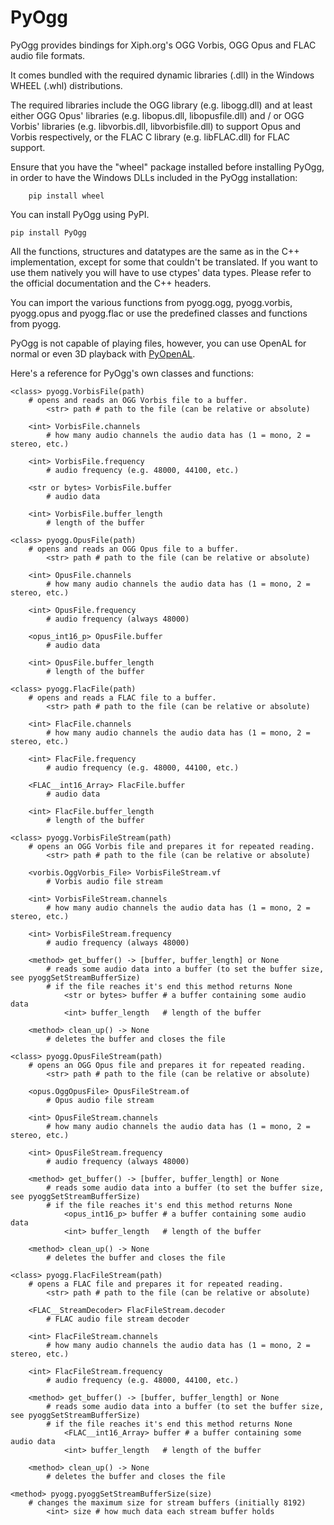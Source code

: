 # PyOgg

PyOgg provides bindings for Xiph.org's OGG Vorbis, OGG Opus and FLAC audio file formats.

It comes bundled with the required dynamic libraries (.dll) in the Windows WHEEL (.whl) distributions.

The required libraries include the OGG library (e.g. libogg.dll) and at least either OGG Opus' libraries (e.g. libopus.dll, libopusfile.dll) and / or OGG Vorbis' libraries (e.g. libvorbis.dll, libvorbisfile.dll) 
to support Opus and Vorbis respectively, or the FLAC C library (e.g. libFLAC.dll) for FLAC support.

Ensure that you have the "wheel" package installed before installing PyOgg, in order to have the Windows DLLs included in the PyOgg installation:

        pip install wheel

You can install PyOgg using PyPI.
	
	pip install PyOgg
	

All the functions, structures and datatypes are the same as in the C++ implementation, except for some that couldn't be translated.
If you want to use them natively you will have to use ctypes' data types.
Please refer to the official documentation and the C++ headers.

You can import the various functions from pyogg.ogg, pyogg.vorbis, pyogg.opus and pyogg.flac or use the predefined classes and functions from pyogg.

PyOgg is not capable of playing files, however, you can use OpenAL for normal or even 3D playback with [PyOpenAL](https://github.com/Zuzu-Typ/PyOpenAL).

Here's a reference for PyOgg's own classes and functions:

	<class> pyogg.VorbisFile(path)
		# opens and reads an OGG Vorbis file to a buffer. 
			<str> path # path to the file (can be relative or absolute)
		
		<int> VorbisFile.channels
			# how many audio channels the audio data has (1 = mono, 2 = stereo, etc.)
		
		<int> VorbisFile.frequency
			# audio frequency (e.g. 48000, 44100, etc.)
			
		<str or bytes> VorbisFile.buffer
			# audio data
			
		<int> VorbisFile.buffer_length
			# length of the buffer
			
	<class> pyogg.OpusFile(path)
		# opens and reads an OGG Opus file to a buffer. 
			<str> path # path to the file (can be relative or absolute)
		
		<int> OpusFile.channels
			# how many audio channels the audio data has (1 = mono, 2 = stereo, etc.)
		
		<int> OpusFile.frequency
			# audio frequency (always 48000)
			
		<opus_int16_p> OpusFile.buffer
			# audio data
			
		<int> OpusFile.buffer_length
			# length of the buffer
			
	<class> pyogg.FlacFile(path)
		# opens and reads a FLAC file to a buffer. 
			<str> path # path to the file (can be relative or absolute)
		
		<int> FlacFile.channels
			# how many audio channels the audio data has (1 = mono, 2 = stereo, etc.)
		
		<int> FlacFile.frequency
			# audio frequency (e.g. 48000, 44100, etc.)
			
		<FLAC__int16_Array> FlacFile.buffer
			# audio data
			
		<int> FlacFile.buffer_length
			# length of the buffer
			
	<class> pyogg.VorbisFileStream(path)
		# opens an OGG Vorbis file and prepares it for repeated reading. 
			<str> path # path to the file (can be relative or absolute)
			
		<vorbis.OggVorbis_File> VorbisFileStream.vf
			# Vorbis audio file stream
			
		<int> VorbisFileStream.channels
			# how many audio channels the audio data has (1 = mono, 2 = stereo, etc.)
		
		<int> VorbisFileStream.frequency
			# audio frequency (always 48000)
			
		<method> get_buffer() -> [buffer, buffer_length] or None
			# reads some audio data into a buffer (to set the buffer size, see pyoggSetStreamBufferSize)
			# if the file reaches it's end this method returns None
				<str or bytes> buffer # a buffer containing some audio data
				<int> buffer_length   # length of the buffer
				
		<method> clean_up() -> None
			# deletes the buffer and closes the file
			
	<class> pyogg.OpusFileStream(path)
		# opens an OGG Opus file and prepares it for repeated reading. 
			<str> path # path to the file (can be relative or absolute)
			
		<opus.OggOpusFile> OpusFileStream.of
			# Opus audio file stream
			
		<int> OpusFileStream.channels
			# how many audio channels the audio data has (1 = mono, 2 = stereo, etc.)
		
		<int> OpusFileStream.frequency
			# audio frequency (always 48000)
			
		<method> get_buffer() -> [buffer, buffer_length] or None
			# reads some audio data into a buffer (to set the buffer size, see pyoggSetStreamBufferSize)
			# if the file reaches it's end this method returns None
				<opus_int16_p> buffer # a buffer containing some audio data
				<int> buffer_length   # length of the buffer
				
		<method> clean_up() -> None
			# deletes the buffer and closes the file
			
	<class> pyogg.FlacFileStream(path)
		# opens a FLAC file and prepares it for repeated reading. 
			<str> path # path to the file (can be relative or absolute)
			
		<FLAC__StreamDecoder> FlacFileStream.decoder
			# FLAC audio file stream decoder
			
		<int> FlacFileStream.channels
			# how many audio channels the audio data has (1 = mono, 2 = stereo, etc.)
		
		<int> FlacFileStream.frequency
			# audio frequency (e.g. 48000, 44100, etc.)
			
		<method> get_buffer() -> [buffer, buffer_length] or None
			# reads some audio data into a buffer (to set the buffer size, see pyoggSetStreamBufferSize)
			# if the file reaches it's end this method returns None
				<FLAC__int16_Array> buffer # a buffer containing some audio data
				<int> buffer_length   # length of the buffer
				
		<method> clean_up() -> None
			# deletes the buffer and closes the file
			
	<method> pyogg.pyoggSetStreamBufferSize(size)
		# changes the maximum size for stream buffers (initially 8192)
			<int> size # how much data each stream buffer holds
			
